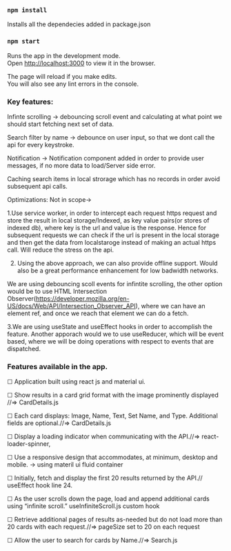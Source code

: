 

### `npm install`

Installs all the dependecies added in package.json

### `npm start`

Runs the app in the development mode.<br />
Open [http://localhost:3000](http://localhost:3000) to view it in the browser.

The page will reload if you make edits.<br />
You will also see any lint errors in the console.


### Key features:

Infinte scrolling -> debouncing scroll event and calculating at what point we should start fetching next set of data.

Search filter by name -> debounce on user input, so that we dont call the api for every keystroke.

Notification -> Notification component added in order to provide user messages, if no more data to load/Server side error.

Caching search items in local strorage which has no records in order avoid subsequent api calls.

Optimizations: Not in scope->

1.Use service worker, in order to intercept each request https request and store the result in local storage/Indexed, as key value pairs(or  stores of indexed db), where key is the url and value is the response. Hence for subsequent requests we can check if the url is present in the local storage and then get the data from localstaroge instead of making an actual https call. Will reduce the stress on the api.

2. Using the above approach, we can also provide offline support. Would also be a great performance enhancement for low badwidth networks. 

We are using debouncing scoll events for infintite scrolling, the other option would be to use HTML Intersection Observer(https://developer.mozilla.org/en-US/docs/Web/API/Intersection_Observer_API), where we can have an element ref, and once we reach that element we can do a fetch.

3.We are using useState and useEffect hooks in order to accomplish the feature. Another apporach would we to use useReducer, which will be event based, where we will be doing operations with respect to events that are dispatched.

### Features available in the app.

☐ Application built using react js and material ui. 

☐ Show results in a card grid format with the image prominently displayed //=> CardDetails.js 

☐ Each card displays: Image, Name, Text, Set Name, and Type. Additional fields are optional.//=> CardDetails.js

☐ Display a loading indicator when communicating with the API.//=> react-loader-spinner, 

☐ Use a responsive design that accommodates, at minimum, desktop and mobile. -> using materil ui fluid container

☐ Initially, fetch and display the first 20 results returned by the API.// useEffect hook line 24.

☐ As the user scrolls down the page, load and append additional cards using “infinite scroll.” useInfiniteScroll.js custom hook

☐ Retrieve additional pages of results as-needed but do not load more than 20 cards with
  each request.//=> pageSize set to 20 on each request

☐ Allow the user to search for cards by Name.//=> Search.js
